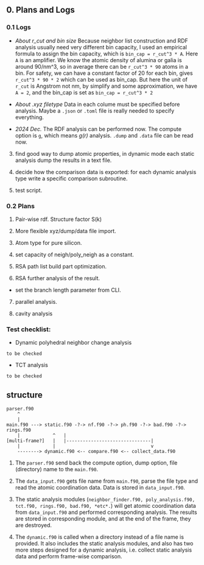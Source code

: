 ## 0. Plans and Logs

### 0.1 Logs

- *About r_cut and bin size* Because neighbor list construction and RDF analysis usually need very different bin capacity, I used an empirical formula to assign the bin capacity, which is `bin_cap = r_cut^3 * A`. Here `A` is an amplifier. We know the atomic density of alumina or galia is around 90/nm^3, so in average there can be `r_cut^3 * 90` atoms in a bin. For safety, we can have a constant factor of 20 for each bin, gives `r_cut^3 * 90 * 2` which can be used as bin_cap. But here the unit of `r_cut` is Angstrom not nm, by simplify and some approximation, we have `A = 2`, and the bin_cap is set as `bin_cap = r_cut^3 * 2`

- *About .xyz filetype* Data in each colume must be specified before analysis. Maybe a `.json` or `.toml` file is really needed to specify everything.

- *2024 Dec.* The RDF analysis can be performed now. The compute option is `g`, which means *g(r)* analysis. `.dump` and `.data` file can be read now.

3. find good way to dump atomic properties, in dynamic mode each static analysis dump the results in a text file.

4. decide how the comparison data is exported: for each dynamic analysis type write a specific comparison subroutine.

5. test script.

### 0.2 Plans

1. Pair-wise rdf. Structure factor S(k)

2. More flexible xyz/dump/data file import.

3. Atom type for pure silicon.

4. set capacity of neigh/poly_neigh as a constant.

5. RSA path list build part optimization.

6. RSA further analysis of the result.

- set the branch length parameter from CLI.

7. parallel analysis.

8. cavity analysis

### Test checklist:

- Dynamic polyhedral neighbor change analysis

`to be checked`

- TCT analysis

`to be checked`

## structure

```
parser.f90
    ^
    |
main.f90 ---> static.f90 -?-> nf.f90 -?-> ph.f90 -?-> bad.f90 -?-> rings.f90
    |            ^   |
[multi-frame?]   |   |-------------------------------|
    |            |                                   v
    --------> dynamic.f90 <-- compare.f90 <-- collect_data.f90
```

1. The `parser.f90` send back the compute option, dump option, file (directory) name to the `main.f90`.

2. The `data_input.f90` gets file name from `main.f90`, parse the file type and read the atomic coordination data. Data is stored in `data_input.f90`.

3. The static analysis modules (`neighbor_finder.f90, poly_analysis.f90, tct.f90, rings.f90, bad.f90, *etc*.`) will get atomic coordination data from `data_input.f90` and performed corresponding analysis. The results are stored in corresponding module, and at the end of the frame, they are destroyed.

4. The `dynamic.f90` is called when a directory instead of a file name is provided. It also includes the static analysis modules, and also has two more steps designed for a dynamic analysis, i.e. collect static analysis data and perform frame-wise comparison.
